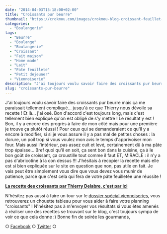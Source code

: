 ```yaml
---
date: "2014-04-03T15:18:00+02:00"
title: "Croissants pur beurre"
thumbnail: "https://crokmou.com/images/crokmou-blog-croissant-feuillet---1.jpg"
categories:
  - "Boulangerie"
tags:
  - "Beurre"
  - "Boulange"
  - "Boulangerie"
  - "Croissant"
  - "Fait maison"
  - "Home made"
  - "Lait"
  - "Pate feuillete"
  - "Petit dejeuner"
  - "Viennoiserie"
description: "J'ai toujours voulu savoir faire des croissants pur beurre mais ça me paraissait compliqué... jusqu'à ce que Thierry nous dévoile sa recette !"
slug: "croissants-pur-beurre"
---
```


J'ai toujours voulu savoir faire des croissants pur beurre mais ça me paraissait tellement compliqué... jusqu'à ce que Thierry nous dévoile sa recette ! Et là... j'ai osé. Bon d'accord c'est toujours long, mais c'est tellement bien expliqué qu'on est obligé de s'y mettre ! Le résultat y est ! Bon, il y a encore des progrès à faire de mon côté mais pour une première je trouve ça plutôt réussi ! Pour ceux qui se demanderaient ce qu'il y a encore à modifier, si si je vous assure il y a pas mal de petites choses : la dorure, un poil trop si vous voulez mon avis le temps d'apprivoiser mon four. Mais aussi l'intérieur, pas assez cuit et levé, certainement dû à ma pâte trop épaisse... Bref quoi qu'il en soit, ça sent bon dans la cuisine, ça à le bon goût de croissant, ça croustille tout comme il faut ET, MIRACLE : il n'y a pas d'abricotine à la con dessus !!! J'hésitais à recopier la recette mais elle est si bien expliquée sur le site en question que non, pas utile en fait. Je vais peut être simplement vous dire que vous devez vous munir de patience, parce que c'est cela qui fera de votre pâte feuilletée une réussite !

**[La recette des croissants par Thierry Delabre, c'est par ici](http://www.enviedebienmanger.fr/fiche-recette/recette-croissants-au-beurre)**

N'hésitez pas aussi à faire un tour sur le [dossier spécial viennoiseries](http://www.enviedebienmanger.fr/en-cuisine/viennoiseries-maison), vous retrouverez un chouette tableau pour vous aider à faire votre planning "croissants" ! N'hésitez pas à m'envoyer vos résultats si vous êtes amenés à réaliser une des recettes se trouvant sur le blog, c'est toujours sympa de voir ce que cela donne :) Bonne fin de soirée les gourmands,

○ [Facebook](https://www.facebook.com/crokmou.blog) ○ [Twitter](https://twitter.com/Crokmou) ○